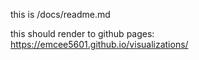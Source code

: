 this is /docs/readme.md

this should render to github pages: https://emcee5601.github.io/visualizations/
